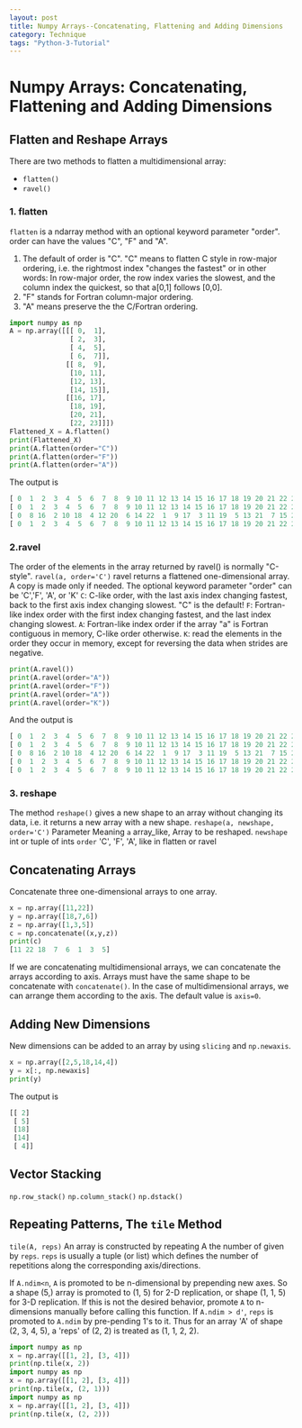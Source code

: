 ```yaml
---
layout: post
title: Numpy Arrays--Concatenating, Flattening and Adding Dimensions
category: Technique
tags: "Python-3-Tutorial"
---
```


# Numpy Arrays: Concatenating, Flattening and Adding Dimensions

## Flatten and Reshape Arrays
There are two methods to flatten a multidimensional array:
* `flatten()`
* `ravel()`

### 1. flatten
`flatten` is a ndarray method with an optional keyword parameter "order". order can have the values "C", "F" and "A". 
1. The default of order is "C". "C" means to flatten C style in row-major ordering, i.e. the rightmost index "changes the fastest" or in other words: In row-major order, the row index varies the slowest, and the column index the quickest, so that a[0,1] follows [0,0].
2. "F" stands for Fortran column-major ordering. 
3. "A" means preserve the the C/Fortran ordering.

```python
import numpy as np
A = np.array([[[ 0,  1],
               [ 2,  3],
               [ 4,  5],
               [ 6,  7]],
              [[ 8,  9],
               [10, 11],
               [12, 13],
               [14, 15]],
              [[16, 17],
               [18, 19],
               [20, 21],
               [22, 23]]])
Flattened_X = A.flatten()
print(Flattened_X)
print(A.flatten(order="C"))
print(A.flatten(order="F"))
print(A.flatten(order="A"))
```

The output is

```python
[ 0  1  2  3  4  5  6  7  8  9 10 11 12 13 14 15 16 17 18 19 20 21 22 23]
[ 0  1  2  3  4  5  6  7  8  9 10 11 12 13 14 15 16 17 18 19 20 21 22 23]
[ 0  8 16  2 10 18  4 12 20  6 14 22  1  9 17  3 11 19  5 13 21  7 15 23]
[ 0  1  2  3  4  5  6  7  8  9 10 11 12 13 14 15 16 17 18 19 20 21 22 23]
```

### 2.ravel
The order of the elements in the array returned by ravel() is normally "C-style".
`ravel(a, order='C')`
ravel returns a flattened one-dimensional array. A copy is made only if needed.
The optional keyword parameter "order" can be 'C','F', 'A', or 'K'
`C`: C-like order, with the last axis index changing fastest, back to the first axis index changing slowest. "C" is the default!
`F`: Fortran-like index order with the first index changing fastest, and the last index changing slowest.
`A`: Fortran-like index order if the array "a" is Fortran contiguous in memory, C-like order otherwise.
`K`: read the elements in the order they occur in memory, except for reversing the data when strides are negative.

```python
print(A.ravel())
print(A.ravel(order="A"))
print(A.ravel(order="F"))
print(A.ravel(order="A"))
print(A.ravel(order="K"))
```

And the output is 

```python
[ 0  1  2  3  4  5  6  7  8  9 10 11 12 13 14 15 16 17 18 19 20 21 22 23]
[ 0  1  2  3  4  5  6  7  8  9 10 11 12 13 14 15 16 17 18 19 20 21 22 23]
[ 0  8 16  2 10 18  4 12 20  6 14 22  1  9 17  3 11 19  5 13 21  7 15 23]
[ 0  1  2  3  4  5  6  7  8  9 10 11 12 13 14 15 16 17 18 19 20 21 22 23]
[ 0  1  2  3  4  5  6  7  8  9 10 11 12 13 14 15 16 17 18 19 20 21 22 23]
```

### 3. reshape
The method `reshape()` gives a new shape to an array without changing its data, i.e. it returns a new array with a new shape.
`reshape(a, newshape, order='C')`
Parameter 	Meaning
`a` 			array_like, Array to be reshaped.
`newshape` 	int or tuple of ints
`order`		'C', 'F', 'A', like in flatten or ravel

## Concatenating Arrays
Concatenate three one-dimensional arrays to one array.

```python
x = np.array([11,22])
y = np.array([18,7,6])
z = np.array([1,3,5])
c = np.concatenate((x,y,z))
print(c)
[11 22 18  7  6  1  3  5]
```

If we are concatenating multidimensional arrays, we can concatenate the arrays according to axis. Arrays must have the same shape to be concatenate with `concatenate()`. In the case of multidimensional arrays, we can arrange them according to the axis. The default value is `axis=0`.

## Adding New Dimensions
New dimensions can be added to an array by using `slicing` and `np.newaxis`.

```python
x = np.array([2,5,18,14,4])
y = x[:, np.newaxis]
print(y)
```

The output is

```python
[[ 2]
 [ 5]
 [18]
 [14]
 [ 4]]
```

## Vector Stacking
`np.row_stack()`
`np.column_stack()`
`np.dstack()`

## Repeating Patterns, The `tile` Method
`tile(A, reps)`
An array is constructed by repeating A the number of given by `reps`.
`reps` is usually a tuple (or list) which defines the number of repetitions along the corresponding axis/directions.

If `A.ndim<n`, `A` is promoted to be n-dimensional by prepending new axes. So a shape (5,) array is promoted to (1, 5) for 2-D replication, or shape (1, 1, 5) for 3-D replication. If this is not the desired behavior, promote `A` to n-dimensions manually before calling this function.
If `A.ndim > d'`, `reps` is promoted to `A.ndim` by pre-pending 1's to it.
Thus for an array 'A' of shape (2, 3, 4, 5), a 'reps' of (2, 2) is treated as (1, 1, 2, 2).

```python
import numpy as np
x = np.array([[1, 2], [3, 4]])
print(np.tile(x, 2))
import numpy as np
x = np.array([[1, 2], [3, 4]])
print(np.tile(x, (2, 1)))
import numpy as np
x = np.array([[1, 2], [3, 4]])
print(np.tile(x, (2, 2)))
```
 
